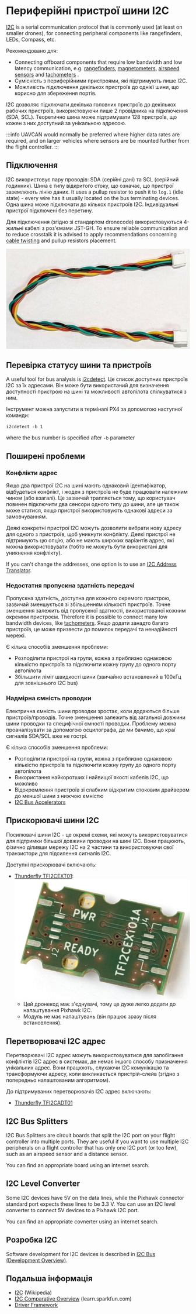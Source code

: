 # Периферійні пристрої шини I2C

[I2C](https://en.wikipedia.org/wiki/I2C) is a serial communication protocol that is commonly used (at least on smaller drones), for connecting peripheral components like rangefinders, LEDs, Compass, etc.

Рекомендовано для:

- Connecting offboard components that require low bandwidth and low latency communication, e.g. [rangefinders](../sensor/rangefinders.md), [magnetometers](../gps_compass/magnetometer.md), [airspeed sensors](../sensor/airspeed.md) and [tachometers](../sensor/tachometers.md) .
- Сумісність з периферійними пристроями, які підтримують лише I2C.
- Можливість підключення декількох пристроїв до однієї шини, що корисно для збереження портів.

I2C дозволяє підключати декілька головних пристроїв до декількох рабочих пристроїв, використовуючи лише 2 провідника на підключення (SDA, SCL).
Теоретично шина може підтримувати 128 пристроїв, що кожен з них доступний за унікальною адресою.

:::info
UAVCAN would normally be preferred where higher data rates are required, and on larger vehicles where sensors are be mounted further from the flight controller.
:::

## Підключення

I2C використовує пару проводів: SDA (серійні дані) та SCL (серійний годинник).
Шина є типу відкритого стоку, що означає, що пристрої заземлюють лінію даних.
It uses a pullup resistor to push it to `log.1` (idle state) - every wire has it usually located on the bus terminating devices.
Одна шина може підключати до кількох пристроїв I2C.
Індивідуальні пристрої підключені без перетину.

Для підключення (згідно зі стандартом dronecode) використовуються 4-жильні кабелі з роз'ємами JST-GH.
To ensure reliable communication and to reduce crosstalk it is advised to apply recommendations concerning [cable twisting](../assembly/cable_wiring.md#i2c-cables) and pullup resistors placement.

![Cable twisting](../../assets/hardware/cables/i2c_jst-gh_cable.jpg)

## Перевірка статусу шини та пристроїв

A useful tool for bus analysis is [i2cdetect](../modules/modules_command.md#i2cdetect).
Це список доступних пристроїв I2C за їх адресами.
Він може бути використаний для визначення доступності пристрою на шині та можливості автопілота спілкуватися з ним.

Інструмент можна запустити в терміналі PX4 за допомогою наступної команди:

```
i2cdetect -b 1
```

where the bus number is specified after `-b` parameter

## Поширені проблеми

### Конфлікти адрес

Якщо два пристрої I2C на шині мають однаковий ідентифікатор, відбудеться конфлікт, і жоден з пристроїв не буде працювати належним чином (або взагалі).
Це зазвичай трапляється тому, що користувач повинен підключити два сенсори одного типу до шини, але це також може статися, якщо пристрої використовують однакові адреси за замовчуванням.

Деякі конкретні пристрої I2C можуть дозволити вибрати нову адресу для одного з пристроїв, щоб уникнути конфлікту.
Деякі пристрої не підтримують цю опцію, або не мають широких варіантів адрес, які можна використовувати (тобто не можуть бути використані для уникнення конфлікту).

If you can't change the addresses, one option is to use an [I2C Address Translator](#i2c-address-translators).

### Недостатня пропускна здатність передачі

Пропускна здатність, доступна для кожного окремого пристрою, зазвичай зменшується зі збільшенням кількості пристроїв. Точне зменшення залежить від пропускної здатності, використованої кожним окремим пристроєм. Therefore it is possible to connect many low bandwidth devices, like [tachometers](../sensor/tachometers.md).
Якщо додати занадто багато пристроїв, це може призвести до помилок передачі та ненадійності мережі.

Є кілька способів зменшення проблеми:

- Розподілити пристрої на групи, кожна з приблизно однаковою кількістю пристроїв та підключити кожну групу до одного порту автопілота
- Збільшити ліміт швидкості шини (звичайно встановлений в 100кГц для зовнішнього I2C bus)

### Надмірна ємність проводки

Електрична ємність шини проводки зростає, коли додаються більше пристроїв/проводів. Точне зменшення залежить від загальної довжини шини проводки та специфічної ємності проводки.
Проблему можна проаналізувати за допомогою осцилографа, де ми бачимо, що краї сигналів SDA/SCL вже не гострі.

Є кілька способів зменшення проблеми:

- Розподілити пристрої на групи, кожна з приблизно однаковою кількістю пристроїв та підключити кожну групу до одного порту автопілота
- Використання найкоротших і найвищої якості кабелів I2C, що можливо
- Відокремлення пристроїв зі слабким відкритим стоковим драйвером до меншої шини з нижчою ємністю
- [I2C Bus Accelerators](#i2c-bus-accelerators)

## Прискорювачі шини I2C

Посилювачі шини I2C - це окремі схеми, які можуть використовуватися для підтримки більшої довжини проводки на шині I2C.
Вони працюють, фізично діливши мережу I2C на 2 частини та використовуючи свої транзистори для підсилення сигналів I2C.

Доступні прискорювачі включають:

- [Thunderfly TFI2CEXT01](https://github.com/ThunderFly-aerospace/TFI2CEXT01):
  ![I2C bus extender](../../assets/peripherals/i2c_tfi2cext/tfi2cext01a_bottom.jpg)
  - Цей дронекод має з'єднувачі, тому це дуже легко додати до налаштування Pixhawk I2C.
  - Модуль не має налаштувань (він працює зразу після встановлення).

## Перетворювачі I2C адрес

Перетворювачі I2C адрес можуть використовуватися для запобігання конфліктів I2C адрес в системах, де немає іншого способу призначення унікальних адрес.
Вони працюють, слухаючи I2C комунікацію та трансформуючи адресу, коли викликається пристрій-слейв (згідно з попередньо налаштованим алгоритмом).

До підтримуваних перетворювачів I2C адрес включають:

- [Thunderfly TFI2CADT01](../sensor_bus/translator_tfi2cadt.md)

## I2C Bus Splitters

I2C Bus Splitters are circuit boards that split the I2C port on your flight controller into multiple ports.
They are useful if you want to use multiple I2C peripherals on a flight controller that has only one I2C port (or too few), such as an airspeed sensor and a distance sensor.

You can find an appropriate board using an internet search.

## I2C Level Converter

Some I2C devices have 5V on the data lines, while the Pixhawk connector standard port expects these lines to be 3.3 V.
You can use an I2C level converter to connect 5V devices to a Pixhawk I2C port.

You can find an appropriate covnerter using an internet search.

## Розробка I2C

Software development for I2C devices is described in [I2C Bus (Development Overview)](../sensor_bus/i2c_development.md).

## Подальша інформація

- [I2C](https://en.wikipedia.org/wiki/I%C2%B2C) (Wikipedia)
- [I2C Comparative Overview](https://learn.sparkfun.com/tutorials/i2c) (learn.sparkfun.com)
- [Driver Framework](../middleware/drivers.md)
